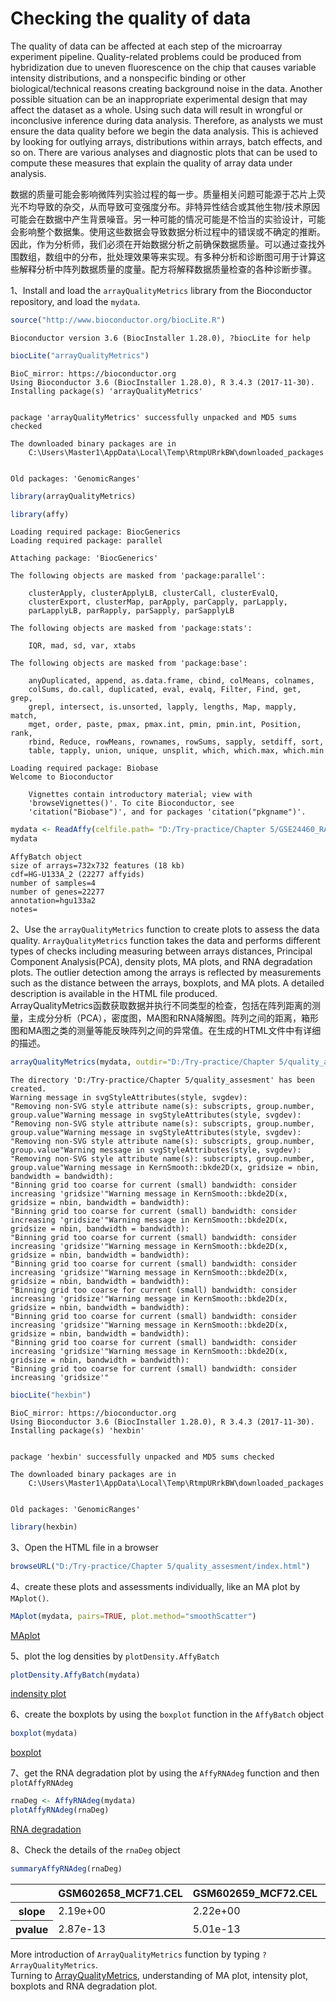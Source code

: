 
# Checking the quality of data
The quality of data can be affected at each step of the microarray experiment pipeline. Quality-related problems could be produced from hybridization due to uneven fluorescence on the chip that causes variable intensity distributions, and a nonspecific binding or other biological/technical reasons creating background noise in the data. Another possible situation can be an inappropriate experimental design that may affect the dataset as a whole. Using such data will
result in wrongful or inconclusive inference during data analysis. Therefore, as analysts we must ensure the data quality before we begin the data analysis. This is achieved by looking for outlying arrays, distributions within arrays, batch effects, and so on. There are various analyses and diagnostic plots that can be used to compute these measures that explain the quality of array data under analysis.<br>

数据的质量可能会影响微阵列实验过程的每一步。质量相关问题可能源于芯片上荧光不均导致的杂交，从而导致可变强度分布。非特异性结合或其他生物/技术原因可能会在数据中产生背景噪音。另一种可能的情况可能是不恰当的实验设计，可能会影响整个数据集。使用这些数据会导致数据分析过程中的错误或不确定的推断。因此，作为分析师，我们必须在开始数据分析之前确保数据质量。可以通过查找外围数组，数组中的分布，批处理效果等来实现。有多种分析和诊断图可用于计算这些解释分析中阵列数据质量的度量。配方将解释数据质量检查的各种诊断步骤。


1、Install and load the `arrayQualityMetrics` library from the Bioconductor repository, and load the `mydata`.


```R
source("http://www.bioconductor.org/biocLite.R")
```

    Bioconductor version 3.6 (BiocInstaller 1.28.0), ?biocLite for help
    


```R
biocLite("arrayQualityMetrics")
```

    BioC_mirror: https://bioconductor.org
    Using Bioconductor 3.6 (BiocInstaller 1.28.0), R 3.4.3 (2017-11-30).
    Installing package(s) 'arrayQualityMetrics'
    

    package 'arrayQualityMetrics' successfully unpacked and MD5 sums checked
    
    The downloaded binary packages are in
    	C:\Users\Master1\AppData\Local\Temp\RtmpURrkBW\downloaded_packages
    

    Old packages: 'GenomicRanges'
    


```R
library(arrayQualityMetrics)
```


```R
library(affy)
```

    Loading required package: BiocGenerics
    Loading required package: parallel
    
    Attaching package: 'BiocGenerics'
    
    The following objects are masked from 'package:parallel':
    
        clusterApply, clusterApplyLB, clusterCall, clusterEvalQ,
        clusterExport, clusterMap, parApply, parCapply, parLapply,
        parLapplyLB, parRapply, parSapply, parSapplyLB
    
    The following objects are masked from 'package:stats':
    
        IQR, mad, sd, var, xtabs
    
    The following objects are masked from 'package:base':
    
        anyDuplicated, append, as.data.frame, cbind, colMeans, colnames,
        colSums, do.call, duplicated, eval, evalq, Filter, Find, get, grep,
        grepl, intersect, is.unsorted, lapply, lengths, Map, mapply, match,
        mget, order, paste, pmax, pmax.int, pmin, pmin.int, Position, rank,
        rbind, Reduce, rowMeans, rownames, rowSums, sapply, setdiff, sort,
        table, tapply, union, unique, unsplit, which, which.max, which.min
    
    Loading required package: Biobase
    Welcome to Bioconductor
    
        Vignettes contain introductory material; view with
        'browseVignettes()'. To cite Bioconductor, see
        'citation("Biobase")', and for packages 'citation("pkgname")'.
    
    


```R
mydata <- ReadAffy(celfile.path= "D:/Try-practice/Chapter 5/GSE24460_RAW/")
mydata
```


    AffyBatch object
    size of arrays=732x732 features (18 kb)
    cdf=HG-U133A_2 (22277 affyids)
    number of samples=4
    number of genes=22277
    annotation=hgu133a2
    notes=


2、Use the `arrayQualityMetrics` function to create plots to assess the data quality. `ArrayQualityMetrics` function takes the data and performs different types of checks including measuring between arrays distances, Principal Component Analysis(PCA), density plots, MA plots, and RNA degradation plots. The outlier detection among the arrays is reflected by measurements such as the distance between the arrays, boxplots, and MA plots. A detailed description is available in the HTML file produced.<br>
ArrayQualityMetrics函数获取数据并执行不同类型的检查，包括在阵列距离的测量，主成分分析（PCA），密度图，MA图和RNA降解图。阵列之间的距离，箱形图和MA图之类的测量等能反映阵列之间的异常值。在生成的HTML文件中有详细的描述。


```R
arrayQualityMetrics(mydata, outdir="D:/Try-practice/Chapter 5/quality_assesment")
```

    The directory 'D:/Try-practice/Chapter 5/quality_assesment' has been created.
    Warning message in svgStyleAttributes(style, svgdev):
    "Removing non-SVG style attribute name(s): subscripts, group.number, group.value"Warning message in svgStyleAttributes(style, svgdev):
    "Removing non-SVG style attribute name(s): subscripts, group.number, group.value"Warning message in svgStyleAttributes(style, svgdev):
    "Removing non-SVG style attribute name(s): subscripts, group.number, group.value"Warning message in svgStyleAttributes(style, svgdev):
    "Removing non-SVG style attribute name(s): subscripts, group.number, group.value"Warning message in KernSmooth::bkde2D(x, gridsize = nbin, bandwidth = bandwidth):
    "Binning grid too coarse for current (small) bandwidth: consider increasing 'gridsize'"Warning message in KernSmooth::bkde2D(x, gridsize = nbin, bandwidth = bandwidth):
    "Binning grid too coarse for current (small) bandwidth: consider increasing 'gridsize'"Warning message in KernSmooth::bkde2D(x, gridsize = nbin, bandwidth = bandwidth):
    "Binning grid too coarse for current (small) bandwidth: consider increasing 'gridsize'"Warning message in KernSmooth::bkde2D(x, gridsize = nbin, bandwidth = bandwidth):
    "Binning grid too coarse for current (small) bandwidth: consider increasing 'gridsize'"Warning message in KernSmooth::bkde2D(x, gridsize = nbin, bandwidth = bandwidth):
    "Binning grid too coarse for current (small) bandwidth: consider increasing 'gridsize'"Warning message in KernSmooth::bkde2D(x, gridsize = nbin, bandwidth = bandwidth):
    "Binning grid too coarse for current (small) bandwidth: consider increasing 'gridsize'"Warning message in KernSmooth::bkde2D(x, gridsize = nbin, bandwidth = bandwidth):
    "Binning grid too coarse for current (small) bandwidth: consider increasing 'gridsize'"Warning message in KernSmooth::bkde2D(x, gridsize = nbin, bandwidth = bandwidth):
    "Binning grid too coarse for current (small) bandwidth: consider increasing 'gridsize'"


```R
biocLite("hexbin")
```

    BioC_mirror: https://bioconductor.org
    Using Bioconductor 3.6 (BiocInstaller 1.28.0), R 3.4.3 (2017-11-30).
    Installing package(s) 'hexbin'
    

    package 'hexbin' successfully unpacked and MD5 sums checked
    
    The downloaded binary packages are in
    	C:\Users\Master1\AppData\Local\Temp\RtmpURrkBW\downloaded_packages
    

    Old packages: 'GenomicRanges'
    


```R
library(hexbin)
```

3、Open the HTML file in a browser


```R
browseURL("D:/Try-practice/Chapter 5/quality_assesment/index.html")
```

4、create these plots and assessments individually, like an MA plot by `MAplot()`. 


```R
MAplot(mydata, pairs=TRUE, plot.method="smoothScatter")
```


[MAplot](https://github.com/Chengshu21/Chapter-5-Analyzing-Microarray-Data-with-R/blob/master/md/pic/MAplot(Checking%20the%20quality%20of%20data).png)


5、plot the log densities by `plotDensity.AffyBatch`


```R
plotDensity.AffyBatch(mydata)
```


[indensity plot](https://github.com/Chengshu21/Chapter-5-Analyzing-Microarray-Data-with-R/blob/master/md/pic/indensity%20plot(Checking%20the%20quality%20of%20data).png)


6、create the boxplots by using the `boxplot` function in the `AffyBatch` object


```R
boxplot(mydata)
```


[boxplot](https://github.com/Chengshu21/Chapter-5-Analyzing-Microarray-Data-with-R/blob/master/md/pic/boxplot（checkingthequalityof%20data）.png)


7、get the RNA degradation plot by using the `AffyRNAdeg` function and then `plotAffyRNAdeg`


```R
rnaDeg <- AffyRNAdeg(mydata)
plotAffyRNAdeg(rnaDeg)
```


[RNA degradation](https://github.com/Chengshu21/Chapter-5-Analyzing-Microarray-Data-with-R/blob/master/md/pic/RNA%20degradation%20plot(Checking%20the%20quality%20of%20data).png)


8、Check the details of the `rnaDeg` object


```R
summaryAffyRNAdeg(rnaDeg)
```


<table>
<thead><tr><th></th><th scope=col>GSM602658_MCF71.CEL</th><th scope=col>GSM602659_MCF72.CEL</th><th scope=col>GSM602660_MCF7226ng.CEL</th><th scope=col>GSM602661_MCF7262ng.CEL</th></tr></thead>
<tbody>
	<tr><th scope=row>slope</th><td>2.19e+00</td><td>2.22e+00</td><td>2.73e+00</td><td>1.74e+00</td></tr>
	<tr><th scope=row>pvalue</th><td>2.87e-13</td><td>5.01e-13</td><td>3.40e-11</td><td>1.51e-06</td></tr>
</tbody>
</table>



More introduction of `ArrayQualityMetrics` function by typing `?ArrayQualityMetrics`.<br>
Turning to [ArrayQualityMetrics](), understanding of MA plot, intensity plot, boxplots and RNA degradation plot.
